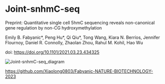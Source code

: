 # Joint-snhmC-seq

Preprint: 
Quantitative single cell 5hmC sequencing reveals non-canonical gene regulation by non-CG hydroxymethylation

Emily B. Fabyanic*, Peng Hu*, Qi Qiu*, Tong Wang, Kiara N. Berríos, Jennifer Flournoy, Daniel R. Connolly, Zhaolan Zhou, Rahul M. Kohil, Hao Wu

doi: https://doi.org/10.1101/2021.03.23.434325

![Joint-snhmC-seq_diagram](https://github.com/wulabupenn/Joint-snhmC-seq/assets/33881425/04308194-b0ec-4af7-8025-89d9764b4134)


https://github.com/Xiaolong0803/Fabyanic-NATURE-BIOTECHNOLOGY-2023

